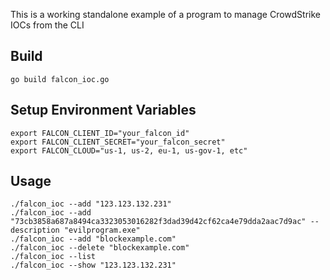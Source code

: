 This is a working standalone example of a program to manage CrowdStrike IOCs from the CLI

## Build
```
go build falcon_ioc.go
```

## Setup Environment Variables
```
export FALCON_CLIENT_ID="your_falcon_id"
export FALCON_CLIENT_SECRET="your_falcon_secret"
export FALCON_CLOUD="us-1, us-2, eu-1, us-gov-1, etc"
```

## Usage
```
./falcon_ioc --add "123.123.132.231"
./falcon_ioc --add "73cb3858a687a8494ca3323053016282f3dad39d42cf62ca4e79dda2aac7d9ac" --description "evilprogram.exe"
./falcon_ioc --add "blockexample.com"
./falcon_ioc --delete "blockexample.com"
./falcon_ioc --list
./falcon_ioc --show "123.123.132.231"
```
